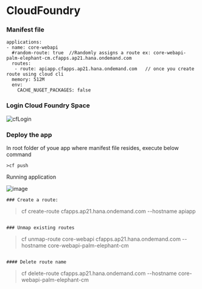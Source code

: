 # CloudFoundry

### Manifest file
```
applications:
- name: core-webapi
  #random-route: true  //Randomly assigns a route ex: core-webapi-palm-elephant-cm.cfapps.ap21.hana.ondemand.com
  routes:
   - route: apiapp.cfapps.ap21.hana.ondemand.com   // once you create route using cloud cli 
  memory: 512M
  env:
    CACHE_NUGET_PACKAGES: false
```

### Login Cloud Foundry Space
![cfLogin](https://user-images.githubusercontent.com/49226342/173043151-8b4fd0ff-0507-4fc6-9305-2e6516affb9f.JPG)


### Deploy the app
  In root folder of youe app where manifest file resides, execute below command

```
>cf push
```
Running application

![image](https://user-images.githubusercontent.com/49226342/171393388-73d21ad3-316d-46a7-b79e-81bca6eec3da.png)

```
### Create a route:
```
>cf create-route cfapps.ap21.hana.ondemand.com --hostname apiapp
```

### Unmap existing routes 
```
>cf unmap-route core-webapi cfapps.ap21.hana.ondemand.com --hostname  core-webapi-palm-elephant-cm
```

#### Delete route name
```
>cf delete-route  cfapps.ap21.hana.ondemand.com --hostname core-webapi-palm-elephant-cm
```

